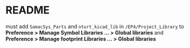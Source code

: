 # README
must add `SamacSys_Parts` and `nturt_kicad_lib` in `/EP4/Project_Library` to **Preference > Manage Symbol Libraries ... > Global libraries** and **Preference > Manage footprint Libraries ... > Global libraries** 
